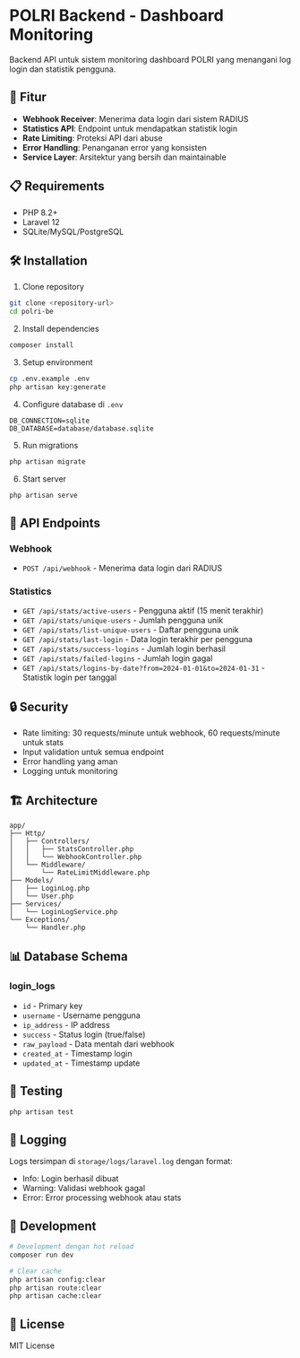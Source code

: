 # POLRI Backend - Dashboard Monitoring

Backend API untuk sistem monitoring dashboard POLRI yang menangani log login dan statistik pengguna.

## 🚀 Fitur

- **Webhook Receiver**: Menerima data login dari sistem RADIUS
- **Statistics API**: Endpoint untuk mendapatkan statistik login
- **Rate Limiting**: Proteksi API dari abuse
- **Error Handling**: Penanganan error yang konsisten
- **Service Layer**: Arsitektur yang bersih dan maintainable

## 📋 Requirements

- PHP 8.2+
- Laravel 12
- SQLite/MySQL/PostgreSQL

## 🛠️ Installation

1. Clone repository
```bash
git clone <repository-url>
cd polri-be
```

2. Install dependencies
```bash
composer install
```

3. Setup environment
```bash
cp .env.example .env
php artisan key:generate
```

4. Configure database di `.env`
```env
DB_CONNECTION=sqlite
DB_DATABASE=database/database.sqlite
```

5. Run migrations
```bash
php artisan migrate
```

6. Start server
```bash
php artisan serve
```

## 📡 API Endpoints

### Webhook
- `POST /api/webhook` - Menerima data login dari RADIUS

### Statistics
- `GET /api/stats/active-users` - Pengguna aktif (15 menit terakhir)
- `GET /api/stats/unique-users` - Jumlah pengguna unik
- `GET /api/stats/list-unique-users` - Daftar pengguna unik
- `GET /api/stats/last-login` - Data login terakhir per pengguna
- `GET /api/stats/success-logins` - Jumlah login berhasil
- `GET /api/stats/failed-logins` - Jumlah login gagal
- `GET /api/stats/logins-by-date?from=2024-01-01&to=2024-01-31` - Statistik login per tanggal

## 🔒 Security

- Rate limiting: 30 requests/minute untuk webhook, 60 requests/minute untuk stats
- Input validation untuk semua endpoint
- Error handling yang aman
- Logging untuk monitoring

## 🏗️ Architecture

```
app/
├── Http/
│   ├── Controllers/
│   │   ├── StatsController.php
│   │   └── WebhookController.php
│   └── Middleware/
│       └── RateLimitMiddleware.php
├── Models/
│   ├── LoginLog.php
│   └── User.php
├── Services/
│   └── LoginLogService.php
└── Exceptions/
    └── Handler.php
```

## 📊 Database Schema

### login_logs
- `id` - Primary key
- `username` - Username pengguna
- `ip_address` - IP address
- `success` - Status login (true/false)
- `raw_payload` - Data mentah dari webhook
- `created_at` - Timestamp login
- `updated_at` - Timestamp update

## 🧪 Testing

```bash
php artisan test
```

## 📝 Logging

Logs tersimpan di `storage/logs/laravel.log` dengan format:
- Info: Login berhasil dibuat
- Warning: Validasi webhook gagal
- Error: Error processing webhook atau stats

## 🔧 Development

```bash
# Development dengan hot reload
composer run dev

# Clear cache
php artisan config:clear
php artisan route:clear
php artisan cache:clear
```

## 📄 License

MIT License
